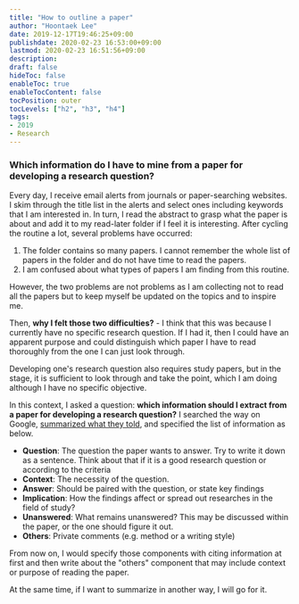 ```yaml
---
title: "How to outline a paper"
author: "Hoontaek Lee"
date: 2019-12-17T19:46:25+09:00
publishdate: 2020-02-23 16:53:00+09:00
lastmod: 2020-02-23 16:51:56+09:00
description:
draft: false
hideToc: false
enableToc: true
enableTocContent: false
tocPosition: outer
tocLevels: ["h2", "h3", "h4"]
tags:
- 2019
- Research
---
```


### Which information do I have to mine from a paper for developing a research question? 

Every day, I receive email alerts from journals or paper-searching websites. I skim through the title list in the alerts and select ones including keywords that I am interested in. In turn, I read the abstract to grasp what the paper is about and add it to my read-later folder if I feel it is interesting. After cycling the routine a lot, several problems have occurred:

1. The folder contains so many papers. I cannot remember the whole list of papers in the folder and do not have time to read the papers. 
2. I am confused about what types of papers I am finding from this routine.

However, the two problems are not problems as I am collecting not to read all the papers but to keep myself be updated on the topics and to inspire me.  

Then, **why I felt those two difficulties?** - I think that this was because I currently have no specific research question. If I had it, then I could have an apparent purpose and could distinguish which paper I have to read thoroughly from the one I can just look through.  

Developing one's research question also requires study papers, but in the stage, it is sufficient to look through and take the point, which I am doing although I have no specific objective.  

In this context, I asked a question: **which information should I extract from a paper for developing a research question?** I searched the way on Google, [summarized what they told](http://www.naver.com), and specified the list of information as below.

- **Question**: The question the paper wants to answer. Try to write it down as a sentence. Think about that if it is a good research  question or according to the criteria 
- **Context**: The necessity of the question.
- **Answer**: Should be paired with the question, or state key findings 
- **Implication**: How the findings affect or spread out researches in the field of study?
- **Unanswered**: What remains unanswered? This may be discussed within the paper, or the one should figure it out.
- **Others**: Private comments (e.g. method or a writing style)

From now on, I would specify those components with citing information at first and then write about the "others" component that may include context or purpose of reading the paper.

At the same time, if I want to summarize in another way, I will go for it.